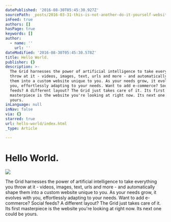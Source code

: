 ```yaml
---
datePublished: '2016-08-30T05:45:30.927Z'
sourcePath: _posts/2016-03-31-this-is-not-another-do-it-yourself-website-builder.md
inFeed: true
authors: []
hasPage: true
keywords: []
author:
  - name: ''
    url: ''
dateModified: '2016-08-30T05:45:30.578Z'
title: Hello World.
publisher: {}
description: >-
  The Grid harnesses the power of artificial intelligence to take everything you
  throw at it - videos, images, text, urls and more - and automatically shape
  them into a custom website unique to you. As your needs grow, it evolves with
  you, effortlessly adapting to your needs. Want to add e-commerce? Social
  feeds? A different layout? The Grid just takes care of it. Its first
  masterpiece is the website you're looking at right now. Its next one could be
  yours.
inLanguage: null
inNav: false
via: {}
starred: true
url: hello-world/index.html
_type: Article

---
```

# Hello World.
![](https://s3-us-west-2.amazonaws.com/the-grid-img/p/09ffd4f71af1cb1b4aad4649d673f4b008d21433.jpg)

The Grid harnesses the power of artificial intelligence to take everything you throw at it - videos, images, text, urls and more - and automatically shape them into a custom website unique to you. As your needs grow, it evolves with you, effortlessly adapting to your needs. Want to add e-commerce? Social feeds? A different layout? The Grid just takes care of it. Its first masterpiece is the website you're looking at right now. Its next one could be yours.